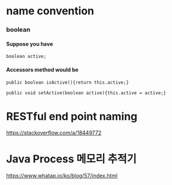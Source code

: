 # name convention
### boolean
#### Suppose you have
```
boolean active;
```

#### Accessors method would be
```
public boolean isActive(){return this.active;}

public void setActive(boolean active){this.active = active;}
```

# RESTful end point naming
https://stackoverflow.com/a/18449772


# Java Process 메모리 추적기
https://www.whatap.io/ko/blog/57/index.html